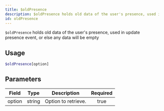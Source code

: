 ```yaml
---
title: $oldPresence
description: $oldPresence holds old data of the user's presence, used in update presence event, or else any data will be empty
id: oldPresence
---
```


`$oldPresence` holds old data of the user's presence, used in update presence event, or else any data will be empty

## Usage

```php
$oldPresence[option]
```

## Parameters

| Field  | Type   | Description         | Required |
| ------ | ------ | ------------------- | :------: |
| option | string | Option to retrieve. |   true   |
